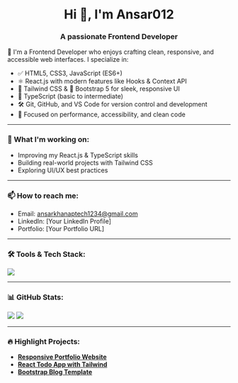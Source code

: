 <h1 align="center">Hi 👋, I'm Ansar012</h1>
<h3 align="center">A passionate Frontend Developer</h3>

🚀 I'm a Frontend Developer who enjoys crafting clean, responsive, and accessible web interfaces. I specialize in:

- ✅ HTML5, CSS3, JavaScript (ES6+)
- ⚛️ React.js with modern features like Hooks & Context API
- 💨 Tailwind CSS & 🎨 Bootstrap 5 for sleek, responsive UI
- 🧪 TypeScript (basic to intermediate)
- 🛠️ Git, GitHub, and VS Code for version control and development
- 🎯 Focused on performance, accessibility, and clean code

---

### 📌 What I'm working on:
- Improving my React.js & TypeScript skills
- Building real-world projects with Tailwind CSS
- Exploring UI/UX best practices

---

### 📫 How to reach me:
- Email: ansarkhanaptech1234@gmail.com
- LinkedIn: [Your LinkedIn Profile]
- Portfolio: [Your Portfolio URL]

---

### 🛠️ Tools & Tech Stack:

<p align="left">
  <img src="https://skillicons.dev/icons?i=html,css,js,ts,react,tailwind,bootstrap,git,github,vscode" />
</p>

---

### 📊 GitHub Stats:

<p align="left">
  <img src="https://github-readme-stats.vercel.app/api?username=your-username&show_icons=true&theme=tokyonight" />
  <img src="https://github-readme-streak-stats.herokuapp.com/?user=your-username&theme=tokyonight" />
</p>

---

### 🔥 Highlight Projects:
- [**Responsive Portfolio Website**](https://github.com/your-username/portfolio)
- [**React Todo App with Tailwind**](https://github.com/your-username/todo-app)
- [**Bootstrap Blog Template**](https://github.com/your-username/blog-template)

